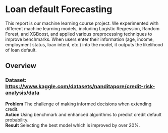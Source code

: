 # Loan default Forecasting
This report is our machine learning course project. We experimented with different machine learning models, including Logistic Regression, Random Forest, and XGBoost, and applied various preprocessing techniques to improve benchmarks. When users enter their information (age, income, employment status, loan intent, etc.) into the model, it outputs the likelihood of loan default.

## Overview
### Dataset: https://www.kaggle.com/datasets/nanditapore/credit-risk-analysis/data

**Problem** The challenge of making informed decisions when extending credit.  
**Action** Using benchmark and enhanced algorithms to predict credit default probability.  
**Result** Selecting the best model which is improved by over 20%.
